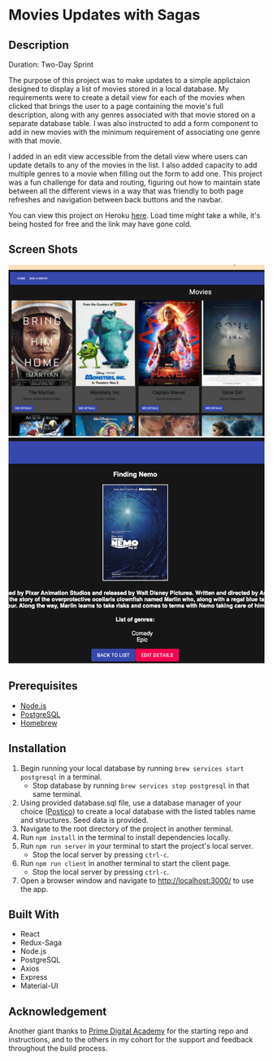 # Movies Updates with Sagas

## Description

Duration: Two-Day Sprint

The purpose of this project was to make updates to a simple applictaion designed to display a list of movies stored in a local 
database. My requirements were to create a detail view for each of the movies when clicked that brings the user to a page containing the 
movie's full description, along with any genres associated with that movie stored on a separate database table. I was also instructed to add
a form component to add in new movies with the minimum requirement of associating one genre with that movie.

I added in an edit view accessible from the detail view where users can update details to any of the movies in the list. I also added
capacity to add multiple genres to a movie when filling out the form to add one. This project was a fun challenge for data and routing, 
figuring out how to maintain state between all the different views in a way that was friendly to both page refreshes and navigation between 
back buttons and the navbar. 

You can view this project on Heroku [here](https://floating-waters-88069.herokuapp.com/#/). Load time might take a while, it's being hosted for free and the link may have gone cold.

## Screen Shots

![app screenshot](/wireframes/ScreenShot1.png)
![app screenshot](/wireframes/ScreenShot2.png)

## Prerequisites

- [Node.js](https://nodejs.org/en/)
- [PostgreSQL](https://www.postgresql.org/)
- [Homebrew](https://brew.sh/)

## Installation


1. Begin running your local database by running `brew services start postgresql` in a terminal.
    - Stop database by running `brew services stop postgresql` in that same terminal.
2. Using provided database.sql file, use a database manager of your choice ([Postico](https://eggerapps.at/postico/)) to create a local
database with the listed tables name and structures. Seed data is provided.
3. Navigate to the root directory of the project in another terminal.
4. Run `npm install` in the terminal to install dependencies locally.
5. Run `npm run server` in your terminal to start the project's local server.
    - Stop the local server by pressing `ctrl-c`.
6. Run `npm run client` in another terminal to start the client page.
    - Stop the local server by pressing `ctrl-c`.    
7. Open a browser window and navigate to [http://localhost:3000/](http://localhost:3000/) to use the app.

## Built With

- React
- Redux-Saga
- Node.js
- PostgreSQL
- Axios
- Express
- Material-UI

## Acknowledgement

Another giant thanks to [Prime Digital Academy](https://www.primeacademy.io/) for the starting repo and instructions, and to the others
in my cohort for the support and feedback throughout the build process.